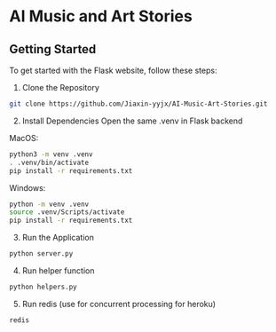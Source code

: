# AI Music and Art Stories

## Getting Started
To get started with the Flask website, follow these steps:
1. Clone the Repository
```bash
git clone https://github.com/Jiaxin-yyjx/AI-Music-Art-Stories.git
```

2. Install Dependencies
Open the same .venv in Flask backend

MacOS:
```bash
python3 -m venv .venv
. .venv/bin/activate
pip install -r requirements.txt
```
Windows:
```bash
python -m venv .venv
source .venv/Scripts/activate
pip install -r requirements.txt
```

3. Run the Application
```bash
python server.py
```
4. Run helper function
```bash
python helpers.py
```

5. Run redis (use for concurrent processing for heroku)
```bash
redis
```
